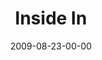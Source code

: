 ---
layout: message
category: message
series: "Inside Out"
title: "Inside In"
date: 2009-08-23-00-00
message_id: 578
---